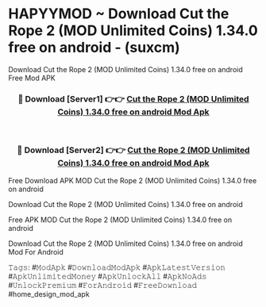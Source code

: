 # HAPYYMOD ~ Download Cut the Rope 2 (MOD Unlimited Coins) 1.34.0 free on android - (suxcm)
Download Cut the Rope 2 (MOD Unlimited Coins) 1.34.0 free on android Free Mod APK

<div align="center">
<h3>🔴 Download [Server1] 👉👉 <a href="https://apk-comot.site?title=Cut_the_Rope_2_(MOD_Unlimited_Coins)_1.34.0_free_on_android">Cut the Rope 2 (MOD Unlimited Coins) 1.34.0 free on android Mod Apk</a></h3><br>

<h3>🔴 Download [Server2] 👉👉 <a href="https://apk-comot.site?title=Cut_the_Rope_2_(MOD_Unlimited_Coins)_1.34.0_free_on_android">Cut the Rope 2 (MOD Unlimited Coins) 1.34.0 free on android Mod Apk</a></h3>
</div>


Free Download APK MOD Cut the Rope 2 (MOD Unlimited Coins) 1.34.0 free on android

Download Cut the Rope 2 (MOD Unlimited Coins) 1.34.0 free on android 

Free APK MOD Cut the Rope 2 (MOD Unlimited Coins) 1.34.0 free on android 

Download Cut the Rope 2 (MOD Unlimited Coins) 1.34.0 free on android Mod For Android

𝚃𝚊𝚐𝚜: #𝙼𝚘𝚍𝙰𝚙𝚔 #𝙳𝚘𝚠𝚗𝚕𝚘𝚊𝚍𝙼𝚘𝚍𝙰𝚙𝚔 #𝙰𝚙𝚔𝙻𝚊𝚝𝚎𝚜𝚝𝚅𝚎𝚛𝚜𝚒𝚘𝚗 #𝙰𝚙𝚔𝚄𝚗𝚕𝚒𝚖𝚒𝚝𝚎𝚍𝙼𝚘𝚗𝚎𝚢 #𝙰𝚙𝚔𝚄𝚗𝚕𝚘𝚌𝚔𝙰𝚕𝚕 #𝙰𝚙𝚔𝙽𝚘𝙰𝚍𝚜 #𝚄𝚗𝚕𝚘𝚌𝚔𝙿𝚛𝚎𝚖𝚒𝚞𝚖 #𝙵𝚘𝚛𝙰𝚗𝚍𝚛𝚘𝚒𝚍 #𝙵𝚛𝚎𝚎𝙳𝚘𝚠𝚗𝚕𝚘𝚊𝚍 #home_design_mod_apk